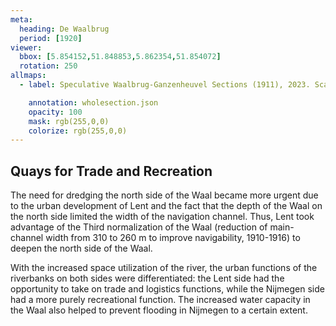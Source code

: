```yaml
---
meta:
  heading: De Waalbrug
  period: [1920]
viewer:
  bbox: [5.854152,51.848853,5.862354,51.854072]
  rotation: 250
allmaps:
  - label: Speculative Waalbrug-Ganzenheuvel Sections (1911), 2023. Scale 1:500. The Berlage.

    annotation: wholesection.json
    opacity: 100
    mask: rgb(255,0,0)
    colorize: rgb(255,0,0)
---
```


## Quays for Trade and Recreation

The need for dredging the north side of the Waal became more urgent due to the urban development of Lent and the fact that the depth of the Waal on the north side limited the width of the navigation channel. Thus, Lent took advantage of the Third normalization of the Waal (reduction of main-channel width from 310 to 260 m to improve navigability, 1910-1916) to deepen the north side of the Waal. 

With the increased space utilization of the river, the urban functions of the riverbanks on both sides were differentiated: the Lent side had the opportunity to take on trade and logistics functions, while the Nijmegen side had a more purely recreational function. The increased water capacity in the Waal also helped to prevent flooding in Nijmegen to a certain extent.
